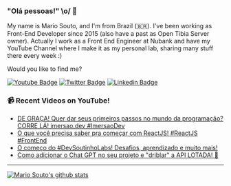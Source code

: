 ### "Olá pessoas!" \o/ 👋

My name is Mario Souto, and I'm from Brazil (🇧🇷). I've been working as Front-End Developer since 2015 (also have a past as Open Tibia Server owner). Actually I work as a Front End Engineer at Nubank and have my YouTube Channel where I make it as my personal lab, sharing many stuff there every week :)

Would you like to find me?

[![Youtube Badge](https://img.shields.io/badge/-Youtube-FF0000?style=flat-square&labelColor=FF0000&logo=youtube&logoColor=white&link=https://youtube.com/c/DevSoutinho)](https://youtube.com/c/DevSoutinho)
[![Twitter Badge](https://img.shields.io/badge/-Twitter-1ca0f1?style=flat-square&labelColor=1ca0f1&logo=twitter&logoColor=white&link=https://twitter.com/omariosouto)](https://twitter.com/omariosouto)
[![Linkedin Badge](https://img.shields.io/badge/-LinkedIn-blue?style=flat-square&logo=Linkedin&logoColor=white&link=https://www.linkedin.com/in/omariosouto)](https://www.linkedin.com/in/omariosouto)

### 📹 Recent Videos on YouTube!

<!-- YOUTUBE:START -->
- [DE GRAÇA! Quer dar seus primeiros passos no mundo da programação? CORRE LÁ! imersao.dev #ImersaoDev](https://www.youtube.com/watch?v=RGnrMBpNIP0)
- [O que você precisa saber pra começar com ReactJS! #ReactJS #FrontEnd](https://www.youtube.com/watch?v=00_rIYoeJtQ)
- [O começo do #DevSoutinhoLabs! Desafios, aprendizado e muito mais!](https://www.youtube.com/watch?v=iJdmi4TYPIg)
- [Como adicionar o Chat GPT no seu projeto e &quot;driblar&quot; a API LOTADA!  🚫](https://www.youtube.com/watch?v=BSJs_9UqRR8)
<!-- YOUTUBE:END -->

____


[![Mario Souto's github stats](https://github-readme-stats.vercel.app/api?username=omariosouto&theme=dark&show_icons=true&count_private=true)](https://github.com/omariosouto)
